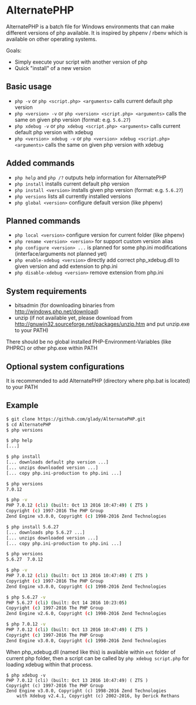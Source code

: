 # AlternatePHP

AlternatePHP is a batch file for Windows environments that can make different versions of php available. It is inspired by phpenv / rbenv which is available on other operating systems.

Goals:
- Simply execute your script with another version of php
- Quick "install" of a new version

## Basic usage

- `php -v` or `php <script.php> <arguments>` calls current default php version
- `php <version> -v` or `php <version> <script.php> <arguments>` calls the same on given php version (format: e.g. `5.6.27`)
- `php xdebug -v` or `php xdebug <script.php> <arguments>` calls current default php version with xdebug
- `php <version> xdebug -v` or `php <version> xdebug <script.php> <arguments>` calls the same on given php version with xdebug

## Added commands

- `php help` and `php /?` outputs help information for AlternatePHP
- `php install` installs current default php version
- `php install <version>` installs given php version (format: e.g. `5.6.27`)
- `php versions` lists all currently installed versions
- `php global <version>` configure default version (like phpenv)

## Planned commands

- `php local <version>` configure version for current folder (like phpenv)
- `php rename <version> <version>` for support custom version alias
- `php configure <version> ...` is planned for some php.ini modifications (interface/arguments not planned yet)
- `php enable-xdebug <version>` directly add correct php_xdebug.dll to given version and add extension to php.ini 
- `php disable-xdebug <version>` remove extension from php.ini

## System requirements

- bitsadmin (for downloading binaries from http://windows.php.net/download)
- unzip (if not available yet, please download from http://gnuwin32.sourceforge.net/packages/unzip.htm and put unzip.exe to your PATH)

There should be no global installed PHP-Environment-Variables (like PHPRC) or other php.exe within PATH

## Optional system configurations

It is recommended to add AlternatePHP (directory where php.bat is located) to your PATH

## Example

```bash
$ git clone https://github.com/glady/AlternatePHP.git
$ cd AlternatePHP
$ php versions

$ php help
[...]

$ php install
[... downloads default php version ...]
[... unzips downloaded version ...]
[... copy php.ini-production to php.ini ...]

$ php versions
7.0.12

$ php -v
PHP 7.0.12 (cli) (built: Oct 13 2016 10:47:49) ( ZTS )
Copyright (c) 1997-2016 The PHP Group
Zend Engine v3.0.0, Copyright (c) 1998-2016 Zend Technologies

$ php install 5.6.27
[... downloads php 5.6.27 ...]
[... unzips downloaded version ...]
[... copy php.ini-production to php.ini ...]

$ php versions
5.6.27  7.0.12

$ php -v
PHP 7.0.12 (cli) (built: Oct 13 2016 10:47:49) ( ZTS )
Copyright (c) 1997-2016 The PHP Group
Zend Engine v3.0.0, Copyright (c) 1998-2016 Zend Technologies

$ php 5.6.27 -v
PHP 5.6.27 (cli) (built: Oct 14 2016 10:23:05)
Copyright (c) 1997-2016 The PHP Group
Zend Engine v2.6.0, Copyright (c) 1998-2016 Zend Technologies

$ php 7.0.12 -v
PHP 7.0.12 (cli) (built: Oct 13 2016 10:47:49) ( ZTS )
Copyright (c) 1997-2016 The PHP Group
Zend Engine v3.0.0, Copyright (c) 1998-2016 Zend Technologies

```

When php_xdebug.dll (named like this) is available within `ext` folder of current php folder, then a script can be called
 by `php xdebug script.php` for loading xdebug within that process.
```
$ php xdebug -v
PHP 7.0.12 (cli) (built: Oct 13 2016 10:47:49) ( ZTS )
Copyright (c) 1997-2016 The PHP Group
Zend Engine v3.0.0, Copyright (c) 1998-2016 Zend Technologies
    with Xdebug v2.4.1, Copyright (c) 2002-2016, by Derick Rethans
```
